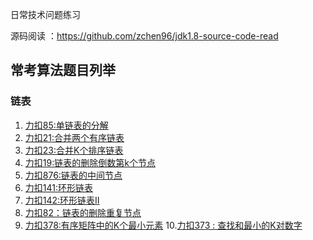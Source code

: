 

日常技术问题练习

源码阅读 ：https://github.com/zchen96/jdk1.8-source-code-read

## 常考算法题目列举

### 链表
1. [力扣85:单链表的分解](src/main/java/com/github/jumpbyte/review01/leetcode/editor/cn/PartitionList.java)
2. [力扣21:合并两个有序链表](src/main/java/com/github/jumpbyte/review01/leetcode/editor/cn/MergeTwoSortedLists.java)
3. [力扣23:合并K个排序链表](src/main/java/com/github/jumpbyte/review01/leetcode/editor/cn/MergeKSortedLists.java)
4. [力扣19:链表的删除倒数第k个节点](src/main/java/com/github/jumpbyte/review01/leetcode/editor/cn/RemoveNthNodeFromEndOfList.java)
5. [力扣876:链表的中间节点](src/main/java/com/github/jumpbyte/review01/leetcode/editor/cn/MiddleOfTheLinkedList.java)
6. [力扣141:环形链表](src/main/java/com/github/jumpbyte/review01/leetcode/editor/cn/LinkedListCycle.java)
7. [力扣142:环形链表II](src/main/java/com/github/jumpbyte/review01/leetcode/editor/cn/LinkedListCycleIi.java)
8. [力扣82：链表的删除重复节点](src/main/java/com/github/jumpbyte/review01/leetcode/editor/cn/RemoveDuplicatesFromSortedListIi.java)
9. [力扣378:有序矩阵中的K个最小元素](src/main/java/com/github/jumpbyte/review01/leetcode/editor/cn/KthSmallestElementInASortedMatrix.java)
10.[力扣373 : 查找和最小的K对数字](src/main/java/com/github/jumpbyte/review01/leetcode/editor/cn/FindKPairsWithSmallestSums.java)